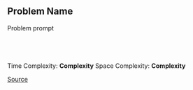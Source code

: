 ## Problem Name
Problem prompt

```Ruby

```

```Ruby

```

```JavaScript

```


```JavaScript

```

Time Complexity: **Complexity**
Space Complexity: **Complexity**

[Source](link)
